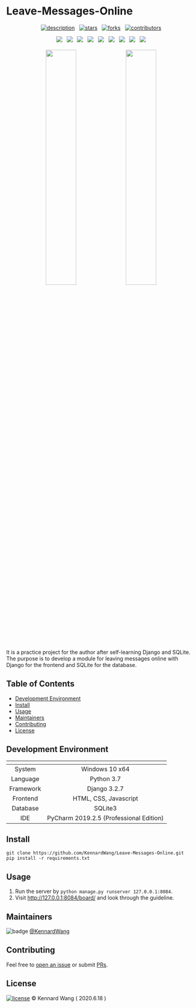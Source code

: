 # Leave-Messages-Online

<div align="center">

  [![description](https://img.shields.io/badge/project-Individual-FFB7C5?style=for-the-badge)](https://github.com/KennardWang/Leave-Messages-Online)
  &nbsp;
  [![stars](https://img.shields.io/github/stars/KennardWang/Leave-Messages-Online?style=for-the-badge&color=FDEE21)](https://github.com/KennardWang/Leave-Messages-Online/stargazers)
  &nbsp;
  [![forks](https://img.shields.io/github/forks/KennardWang/Leave-Messages-Online?style=for-the-badge&color=white)](https://github.com/KennardWang/Leave-Messages-Online/forks)
  &nbsp;
  [![contributors](https://img.shields.io/github/contributors/KennardWang/Leave-Messages-Online?style=for-the-badge&color=8BC0D0)](https://github.com/KennardWang/Leave-Messages-Online/graphs/contributors)
  
  <img src="https://img.shields.io/badge/Windows-0078D6?style=for-the-badge&logo=windows&logoColor=white" />
  &nbsp;
  <img src="https://img.shields.io/badge/Python-D5C100?style=for-the-badge&logo=python&logoColor=blue" />
  &nbsp;
  <img src="https://img.shields.io/badge/conda-342B029.svg?&style=for-the-badge&logo=anaconda&logoColor=white" />
  &nbsp;
  <img src="https://img.shields.io/badge/Django-092E20?style=for-the-badge&logo=django&logoColor=green" />
  &nbsp;
  <img src="https://img.shields.io/badge/HTML5-E34F26?style=for-the-badge&logo=html5&logoColor=white" />
  &nbsp;
  <img src="https://img.shields.io/badge/CSS3-1572B6?style=for-the-badge&logo=css3&logoColor=white" />
  &nbsp;
  <img src="https://img.shields.io/badge/JavaScript-323330?style=for-the-badge&logo=javascript&logoColor=F7DF1E" />
  &nbsp;
  <img src="https://img.shields.io/badge/SQLite-07405E?style=for-the-badge&logo=sqlite&logoColor=white" />
  &nbsp;
  <img src="https://img.shields.io/badge/PyCharm-00FF7F.svg?&style=for-the-badge&logo=PyCharm&logoColor=white" />
</div>

<br>

<div align=center>
  <img src="https://kennardwang.github.io/Image-Source/Leave-Messages-Online/OnlineMessageForm.png" width="40%" />
  &nbsp;
  <img src="https://kennardwang.github.io/Image-Source/Leave-Messages-Online/OnlineMessageBoard.png" width="40%" />
</div>

<br>

It is a practice project for the author after self-learning Django and SQLite. The purpose is to develop a module for leaving messages online with Django for the frontend and SQLite for the database.



## Table of Contents

- [Development Environment](#development-environment)
- [Install](#install)
- [Usage](#usage)
- [Maintainers](#maintainers)
- [Contributing](#contributing)
- [License](#license)



## Development Environment

| <!-- --> | <!-- --> |
|:---:|:---:|
|System|Windows 10 x64|
|Language|Python 3.7|
|Framework|Django 3.2.7|
|Frontend|HTML, CSS, Javascript|
|Database|SQLite3|
|IDE|PyCharm 2019.2.5 (Professional Edition)|



## Install

```
git clone https://github.com/KennardWang/Leave-Messages-Online.git
pip install -r requirements.txt
```



## Usage

1. Run the server by `python manage.py runserver 127.0.0.1:8084`.
2. Visit http://127.0.0.1:8084/board/ and look through the guideline.



## Maintainers

![badge](https://img.shields.io/badge/maintenance-NO-EF2D5E) [@KennardWang](https://github.com/KennardWang)



## Contributing

Feel free to [open an issue](https://github.com/KennardWang/Leave-Messages-Online/issues) or submit [PRs](https://github.com/KennardWang/Leave-Messages-Online/pulls).



## License

[![license](https://img.shields.io/github/license/KennardWang/Leave-Messages-Online)](LICENSE) © Kennard Wang ( 2020.6.18 )
